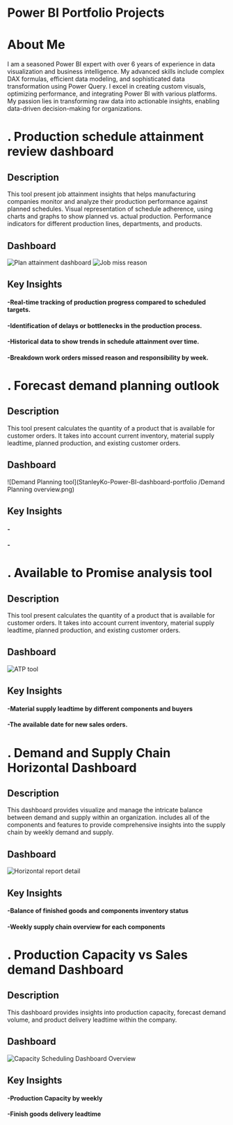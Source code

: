 # Power BI Portfolio Projects

# About Me
I am a seasoned Power BI expert with over 6 years of experience in data visualization and business intelligence. My advanced skills include complex DAX formulas, efficient data modeling, and sophisticated data transformation using Power Query. I excel in creating custom visuals, optimizing performance, and integrating Power BI with various platforms. My passion lies in transforming raw data into actionable insights, enabling data-driven decision-making for organizations. 

# . Production schedule attainment review dashboard

## Description
This tool present job attainment insights that helps manufacturing companies monitor and analyze their production performance against planned schedules. Visual representation of schedule adherence, using charts and graphs to show planned vs. actual production. Performance indicators for different production lines, departments, and products.

## Dashboard
![Plan attainment dashboard](Production_Attainment_Review_overview.png)
![Job miss reason](Job_miss_reason_breakdown.png)

## Key Insights

#### -Real-time tracking of production progress compared to scheduled targets.
#### -Identification of delays or bottlenecks in the production process.
#### -Historical data to show trends in schedule attainment over time.
#### -Breakdown work orders missed reason and responsibility by week.

# . Forecast demand planning outlook

## Description
This tool present calculates the quantity of a product that is available for customer orders. It takes into account current inventory, material supply leadtime, planned production, and existing customer orders.

## Dashboard
![Demand Planning tool](StanleyKo-Power-BI-dashboard-portfolio
/Demand Planning overview.png)

## Key Insights

#### -
#### -

# . Available to Promise analysis tool

## Description
This tool present calculates the quantity of a product that is available for customer orders. It takes into account current inventory, material supply leadtime, planned production, and existing customer orders.

## Dashboard
![ATP tool](ATP_tool.png)

## Key Insights

#### -Material supply leadtime by different components and buyers
#### -The available date for new sales orders.
  
# . Demand and Supply Chain Horizontal Dashboard

## Description
This dashboard provides visualize and manage the intricate balance between demand and supply within an organization. includes all of the components and features to provide comprehensive insights into the supply chain by weekly demand and supply.

## Dashboard
![Horizontal report detail](Horizontal_Report_Details.png)

## Key Insights

#### -Balance of finished goods and components inventory status
#### -Weekly supply chain overview for each components

# . Production Capacity vs Sales demand Dashboard

## Description
This dashboard provides insights into production capacity, forecast demand volume, and product delivery leadtime within the company.

## Dashboard
![Capacity Scheduling Dashboard Overview](Capacity_Scheduling.png)

## Key Insights

#### -Production Capacity by weekly
#### -Finish goods delivery leadtime




